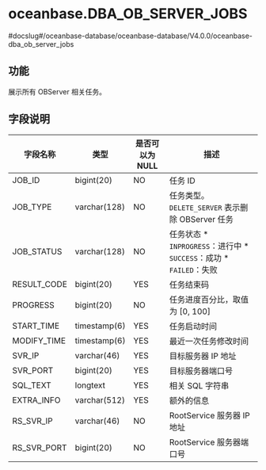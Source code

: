 oceanbase.DBA_OB_SERVER_JOBS 
=================================================
#docslug#/oceanbase-database/oceanbase-database/V4.0.0/oceanbase-dba_ob_server_jobs


功能 
-------------------

展示所有 OBServer 相关任务。

字段说明 
----------------------



|    字段名称     |      类型      | 是否可以为 NULL |                                                                                               描述                                                                                                |
|-------------|--------------|------------|-------------------------------------------------------------------------------------------------------------------------------------------------------------------------------------------------|
| JOB_ID      | bigint(20)   | NO         | 任务 ID                                                                                                                                                                                           |
| JOB_TYPE    | varchar(128) | NO         | 任务类型。`DELETE_SERVER` 表示删除 OBServer 任务                                                                                                                                                           |
| JOB_STATUS  | varchar(128) | NO         | 任务状态 * `INPROGRESS`：进行中   * `SUCCESS`：成功   * `FAILED`：失败    |
| RESULT_CODE | bigint(20)   | YES        | 任务结束码                                                                                                                                                                                           |
| PROGRESS    | bigint(20)   | NO         | 任务进度百分比，取值为 \[0, 100\]                                                                                                                                                                          |
| START_TIME  | timestamp(6) | YES        | 任务启动时间                                                                                                                                                                                          |
| MODIFY_TIME | timestamp(6) | YES        | 最近一次任务修改时间                                                                                                                                                                                      |
| SVR_IP      | varchar(46)  | YES        | 目标服务器 IP 地址                                                                                                                                                                                     |
| SVR_PORT    | bigint(20)   | YES        | 目标服务器端口号                                                                                                                                                                                        |
| SQL_TEXT    | longtext     | YES        | 相关 SQL 字符串                                                                                                                                                                                      |
| EXTRA_INFO  | varchar(512) | YES        | 额外的信息                                                                                                                                                                                           |
| RS_SVR_IP   | varchar(46)  | NO         | RootService 服务器 IP 地址                                                                                                                                                                           |
| RS_SVR_PORT | bigint(20)   | NO         | RootService 服务器端口号                                                                                                                                                                              |


